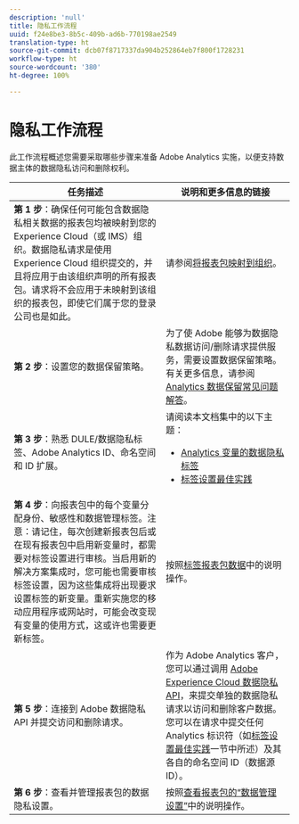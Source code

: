 ```yaml
---
description: 'null'
title: 隐私工作流程
uuid: f24e8be3-8b5c-409b-ad6b-770198ae2549
translation-type: ht
source-git-commit: dcb07f8717337da904b252864eb7f800f1728231
workflow-type: ht
source-wordcount: '380'
ht-degree: 100%

---
```



# 隐私工作流程

此工作流程概述您需要采取哪些步骤来准备 Adobe Analytics 实施，以便支持数据主体的数据隐私访问和删除权利。

| 任务描述 | 说明和更多信息的链接 |
|--- |--- |
| **第 1 步**：确保任何可能包含数据隐私相关数据的报表包均被映射到您的 Experience Cloud（或 IMS）组织。数据隐私请求是使用 Experience Cloud 组织提交的，并且将应用于由该组织声明的所有报表包。请求将不会应用于未映射到该组织的报表包，即使它们属于您的登录公司也是如此。 | 请参阅[将报表包映射到组织](https://docs.adobe.com/content/help/zh-Hans/core-services/interface/about-core-services/report-suite-mapping.html)。 |
| **第 2 步**：设置您的数据保留策略。 | 为了使 Adobe 能够为数据隐私数据访问/删除请求提供服务，需要设置数据保留策略。有关更多信息，请参阅 [Analytics 数据保留常见问题解答](/help/technotes/data-retention.md)。 |
| **第 3 步**：熟悉 DULE/数据隐私标签、Adobe Analytics ID、命名空间和 ID 扩展。 | 请阅读本文档集中的以下主题：<ul><li>[Analytics 变量的数据隐私标签](/help/admin/c-data-governance/gdpr-labels.md)</li><li>[标签设置最佳实践](/help/admin/c-data-governance/gdpr-analytics-ids.md)</li></ul> |
| **第 4 步**：向报表包中的每个变量分配身份、敏感性和数据管理标签。注意：请记住，每次创建新报表包后或在现有报表包中启用新变量时，都需要对标签设置进行审核。当启用新的解决方案集成时，您可能也需要审核标签设置，因为这些集成将出现要求设置标签的新变量。重新实施您的移动应用程序或网站时，可能会改变现有变量的使用方式，这或许也需要更新标签。 | 按照[标签报表包数据](/help/admin/c-data-governance/gdpr-setup-reportsuite.md)中的说明操作。 |
| **第 5 步**：连接到 Adobe 数据隐私 API 并提交访问和删除请求。 | 作为 Adobe Analytics 客户，您可以通过调用 [Adobe Experience Cloud 数据隐私 API](https://www.adobe.io/apis/experienceplatform/gdpr.html)，来提交单独的数据隐私请求以访问和删除客户数据。您可以在请求中提交任何 Analytics 标识符（如[标签设置最佳实践](/help/admin/c-data-governance/gdpr-analytics-ids.md)一节中所述）及其各自的命名空间 ID（数据源 ID）。 |
| **第 6 步**：查看并管理报表包的数据隐私设置。 | 按照[查看报表包的“数据管理设置”](/help/admin/c-data-governance/gdpr-view-settings.md)中的说明操作。 |
